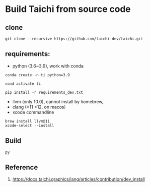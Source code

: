 # Build Taichi from source code

## clone
```
git clone --recursive https://github.com/taichi-dev/taichi.git
```

## requirements:

- python (3.6~3.9), work with conda
```
conda create -n ti python=3.9

cond activate ti

pip install -r requirements_dev.txt
```
- llvm (only 10.0), cannot install by homebrew, 
- clang (>11 <12, on macos)
- xcode commandline
```
brew install llvm@11
xcode-select --install
```

## Build

```
py
```

## Reference

1. https://docs.taichi.graphics/lang/articles/contribution/dev_install
